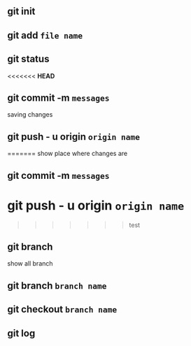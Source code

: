 ## git init

## git add `file name`

## git status

<<<<<<< **HEAD**
## git commit -m `messages`

saving changes

## git push - u origin `origin name`
=======
show place where changes are 

## git commit -m `messages`

# git push - u origin `origin name`
>>>>>>> test


## git branch

show all branch

## git branch `branch name`

## git checkout `branch name`

## git log